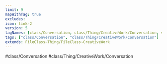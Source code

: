 ```yaml
---
limit: 9
mapWithTag: true
excludes:
icon: link-2
version: 5
tagNames: [class/Conversation, class/Thing/CreativeWork/Conversation, schema-org/Conversation]
tags: ["class/Conversation", "class/Thing/CreativeWork/Conversation"]
extends: FileClass~Thing/FileClass~CreativeWork
---
```


#class/Conversation
#class/Thing/CreativeWork/Conversation

